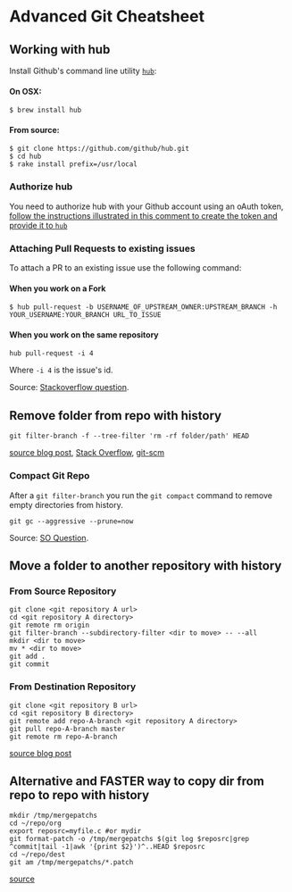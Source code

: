 # Advanced Git Cheatsheet

## Working with hub

Install Github's command line utility [`hub`][hub]:

#### On OSX:

```shell
$ brew install hub
```

#### From source:

```shell
$ git clone https://github.com/github/hub.git
$ cd hub
$ rake install prefix=/usr/local
```

### Authorize hub

You need to authorize hub with your Github account using an oAuth token, [follow the instructions illustrated in this comment to create the token and provide it to `hub`](https://github.com/github/hub/issues/491#issuecomment-35631300)

### Attaching Pull Requests to existing issues

To attach a PR to an existing issue use the following command:

#### When you work on a Fork

```shell
$ hub pull-request -b USERNAME_OF_UPSTREAM_OWNER:UPSTREAM_BRANCH -h YOUR_USERNAME:YOUR_BRANCH URL_TO_ISSUE
```

#### When you work on the same repository

```shell
hub pull-request -i 4
```

Where `-i 4` is the issue's id.

Source: [Stackoverflow question](http://stackoverflow.com/questions/4528869/how-do-you-attach-a-new-pull-request-to-an-existing-issue-on-github).


## Remove folder from repo with history

```shell
git filter-branch -f --tree-filter 'rm -rf folder/path' HEAD
```

[source blog post](http://dalibornasevic.com/posts/2-permanently-remove-files-and-folders-from-a-git-repository), [Stack Overflow](http://stackoverflow.com/questions/10067848/remove-folder-and-its-contents-from-git-githubs-history), [git-scm](http://git-scm.com/book/en/Git-Internals-Maintenance-and-Data-Recovery)

### Compact Git Repo

After a `git filter-branch` you run the `git compact` command to remove empty directories from history.

```shell
git gc --aggressive --prune=now
```

Source: [SO Question](http://stackoverflow.com/questions/2116778/reduce-git-repository-size).

## Move a folder to another repository with history

### From Source Repository

```shell
git clone <git repository A url>
cd <git repository A directory>
git remote rm origin
git filter-branch --subdirectory-filter <dir to move> -- --all
mkdir <dir to move>
mv * <dir to move>
git add .
git commit
```

### From Destination Repository

```shell
git clone <git repository B url>
cd <git repository B directory>
git remote add repo-A-branch <git repository A directory>
git pull repo-A-branch master
git remote rm repo-A-branch
```

[source blog post](http://gbayer.com/development/moving-files-from-one-git-repository-to-another-preserving-history/)

## Alternative and FASTER way to copy dir from repo to repo with history

```shell
mkdir /tmp/mergepatchs
cd ~/repo/org
export reposrc=myfile.c #or mydir
git format-patch -o /tmp/mergepatchs $(git log $reposrc|grep ^commit|tail -1|awk '{print $2}')^..HEAD $reposrc
cd ~/repo/dest
git am /tmp/mergepatchs/*.patch
```
[source](http://blog.neutrino.es/2012/git-copy-a-file-or-directory-from-another-repository-preserving-history/)


[Github Flow]: http://scottchacon.com/2011/08/31/github-flow.html
[hub]: http://hub.github.com/
